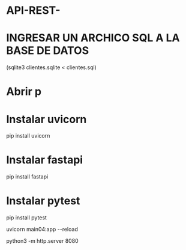 # API-REST-

# INGRESAR UN ARCHICO SQL A LA BASE DE DATOS
(sqlite3 clientes.sqlite < clientes.sql)

# Abrir p
# Instalar uvicorn
pip install uvicorn

# Instalar fastapi
pip install fastapi

# Instalar pytest
pip install pytest


uvicorn main04:app --reload

python3 -m http.server 8080